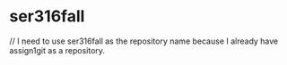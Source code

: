 # ser316fall
// I need to use ser316fall as the repository name because I already have assign1git as a repository. 
